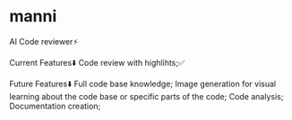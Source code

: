 # manni
AI Code reviewer⚡️

Current Features⬇️
Code review with highlihts;✅

Future Features⬇️
Full code base knowledge;
Image generation for visual learning about the code base or specific parts of the code;
Code analysis;
Documentation creation;
